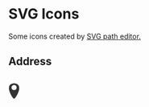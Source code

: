 # SVG Icons
Some icons created by <a href='https://yqnn.github.io/svg-path-editor/' target="_blank" rel="noopener noreferrer">SVG path editor.</a>
<h2>Address<h2>
<!-- address -->
<svg id='address' width="23" height="33">
<path d="M 11.2 1 a 1.7 1.7 90 0 0 0 0 c -22.1 1.7 -1.7 32.3 0 30.6 l 0 -17 a 1.7 1.7 90 0 0 0 0 c -6.8 0 -6.8 -10.2 0 -10.2 l 0 -3.4 c 22.1 1.7 1.7 32.3 0 30.6 l 0 -17 c 6.8 0 6.8 -10.2 0 -10.2"
style="fill: #333333" />
</svg>
